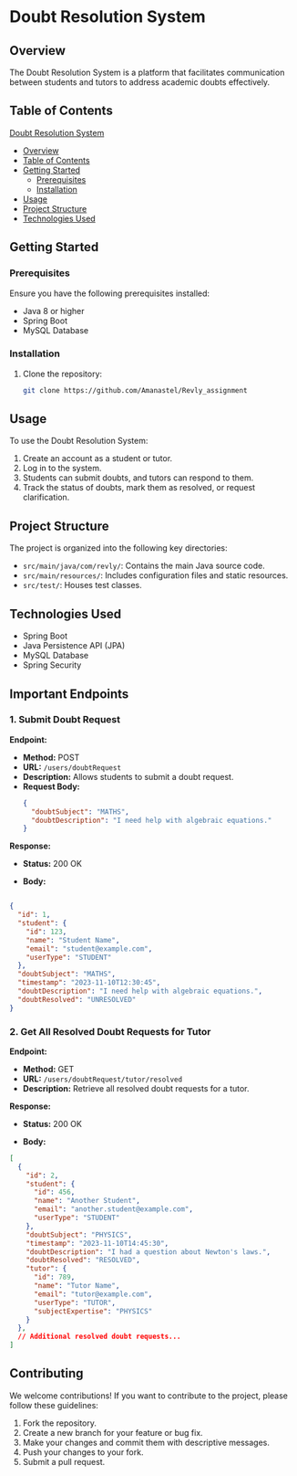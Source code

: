 # Doubt Resolution System

## Overview

The Doubt Resolution System is a platform that facilitates communication between students and tutors to address academic doubts effectively.


## Table of Contents

 [Doubt Resolution System](#doubt-resolution-system)
  - [Overview](#overview)
  - [Table of Contents](#table-of-contents)
  - [Getting Started](#getting-started)
    - [Prerequisites](#prerequisites)
    - [Installation](#installation)
  - [Usage](#usage)
  - [Project Structure](#project-structure)
  - [Technologies Used](#technologies-used)

## Getting Started

### Prerequisites

Ensure you have the following prerequisites installed:

- Java 8 or higher
- Spring Boot
- MySQL Database

### Installation

1. Clone the repository:

   ```bash
   git clone https://github.com/Amanastel/Revly_assignment

## Usage

To use the Doubt Resolution System:

1. Create an account as a student or tutor.
2. Log in to the system.
3. Students can submit doubts, and tutors can respond to them.
4. Track the status of doubts, mark them as resolved, or request clarification.


## Project Structure

The project is organized into the following key directories:

- `src/main/java/com/revly/`: Contains the main Java source code.
- `src/main/resources/`: Includes configuration files and static resources.
- `src/test/`: Houses test classes.


## Technologies Used

- Spring Boot
- Java Persistence API (JPA)
- MySQL Database
- Spring Security


## Important Endpoints

### 1. Submit Doubt Request

**Endpoint:**

- **Method:** POST
- **URL:** `/users/doubtRequest`
- **Description:** Allows students to submit a doubt request.
- **Request Body:**
  ```json
  {
    "doubtSubject": "MATHS",
    "doubtDescription": "I need help with algebraic equations."
  }

**Response:**

- **Status:** 200 OK

- **Body:**

```json

{
  "id": 1,
  "student": {
    "id": 123,
    "name": "Student Name",
    "email": "student@example.com",
    "userType": "STUDENT"
  },
  "doubtSubject": "MATHS",
  "timestamp": "2023-11-10T12:30:45",
  "doubtDescription": "I need help with algebraic equations.",
  "doubtResolved": "UNRESOLVED"
}
```


### 2. Get All Resolved Doubt Requests for Tutor

**Endpoint:**

- **Method:** GET
- **URL:** `/users/doubtRequest/tutor/resolved`
- **Description:** Retrieve all resolved doubt requests for a tutor.

**Response:**

- **Status:** 200 OK

- **Body:**

```json
[
  {
    "id": 2,
    "student": {
      "id": 456,
      "name": "Another Student",
      "email": "another.student@example.com",
      "userType": "STUDENT"
    },
    "doubtSubject": "PHYSICS",
    "timestamp": "2023-11-10T14:45:30",
    "doubtDescription": "I had a question about Newton's laws.",
    "doubtResolved": "RESOLVED",
    "tutor": {
      "id": 789,
      "name": "Tutor Name",
      "email": "tutor@example.com",
      "userType": "TUTOR",
      "subjectExpertise": "PHYSICS"
    }
  },
  // Additional resolved doubt requests...
]

```
## Contributing

We welcome contributions! If you want to contribute to the project, please follow these guidelines:

1. Fork the repository.
2. Create a new branch for your feature or bug fix.
3. Make your changes and commit them with descriptive messages.
4. Push your changes to your fork.
5. Submit a pull request.
